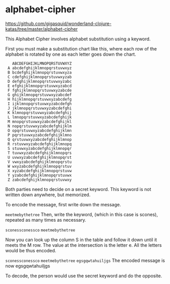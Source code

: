 # alphabet-cipher

https://github.com/gigasquid/wonderland-clojure-katas/tree/master/alphabet-cipher

This Alphabet Cipher involves alphabet substitution using a keyword.

First you must make a substitution chart like this, where each row of the alphabet is rotated by one as each letter goes down the chart.

```
   ABCDEFGHIJKLMNOPQRSTUVWXYZ
 A abcdefghijklmnopqrstuvwxyz
 B bcdefghijklmnopqrstuvwxyza
 C cdefghijklmnopqrstuvwxyzab
 D defghijklmnopqrstuvwxyzabc
 E efghijklmnopqrstuvwxyzabcd
 F fghijklmnopqrstuvwxyzabcde
 G ghijklmnopqrstuvwxyzabcdef
 H hijklmnopqrstuvwxyzabcdefg
 I ijklmnopqrstuvwxyzabcdefgh
 J jklmnopqrstuvwxyzabcdefghi
 K klmnopqrstuvwxyzabcdefghij
 L lmnopqrstuvwxyzabcdefghijk
 M mnopqrstuvwxyzabcdefghijkl
 N nopqrstuvwxyzabcdefghijklm
 O opqrstuvwxyzabcdefghijklmn
 P pqrstuvwxyzabcdefghijklmno
 Q qrstuvwxyzabcdefghijklmnop
 R rstuvwxyzabcdefghijklmnopq
 S stuvwxyzabcdefghijklmnopqr
 T tuvwxyzabcdefghijklmnopqrs
 U uvwxyzabcdefghijklmnopqrst
 V vwxyzabcdefghijklmnopqrstu
 W wxyzabcdefghijklmnopqrstuv
 X xyzabcdefghijklmnopqrstuvw
 Y yzabcdefghijklmnopqrstuvwx
 Z zabcdefghijklmnopqrstuvwxy
```

Both parties need to decide on a secret keyword. This keyword is not written down anywhere, but memorized.

To encode the message, first write down the message.

`meetmebythetree`
Then, write the keyword, (which in this case is scones), repeated as many times as necessary.

`sconessconessco`
`meetmebythetree`

Now you can look up the column S in the table and follow it down until it meets the M row. The value at the intersection is the letter e. All the letters would be thus encoded.

`sconessconessco`
`meetmebythetree`
`egsgqwtahuiljgs`
The encoded message is now egsgqwtahuiljgs

To decode, the person would use the secret keyword and do the opposite.
